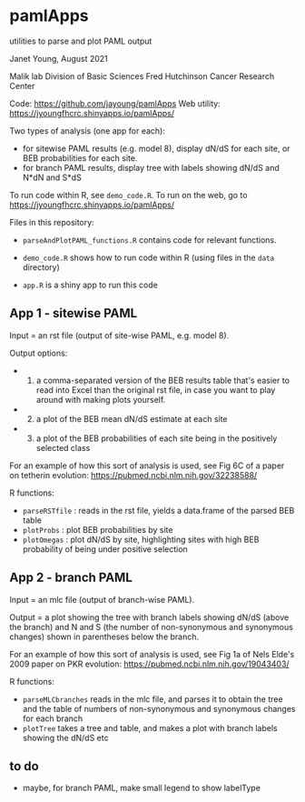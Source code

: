 # pamlApps
utilities to parse and plot PAML output

Janet Young, August 2021

Malik lab
Division of Basic Sciences
Fred Hutchinson Cancer Research Center


Code: https://github.com/jayoung/pamlApps
Web utility: https://jyoungfhcrc.shinyapps.io/pamlApps/

Two types of analysis (one app for each):
- for sitewise PAML results (e.g. model 8), display dN/dS for each site, or BEB probabilities for each site.
- for branch PAML results, display tree with labels showing dN/dS and N\*dN and S\*dS


To run code within R, see `demo_code.R`.  To run on the web, go to https://jyoungfhcrc.shinyapps.io/pamlApps/



Files in this repository: 
- `parseAndPlotPAML_functions.R` contains code for relevant functions.

- `demo_code.R` shows how to run code within R (using files in the `data` directory)

- `app.R` is a shiny app to run this code


## App 1 - sitewise PAML

Input = an rst file (output of site-wise PAML, e.g. model 8).

Output options:  
- 1. a comma-separated version of the BEB results table that's easier to read into Excel than the original rst file, in case you want to play around with making plots yourself.
- 2. a plot of the BEB mean dN/dS estimate at each site
- 3. a plot of the BEB probabilities of each site being in the positively selected class

For an example of how this sort of analysis is used, see Fig 6C of a paper on tetherin evolution: https://pubmed.ncbi.nlm.nih.gov/32238588/


R functions:
- `parseRSTfile` : reads in the rst file, yields a data.frame of the parsed BEB table
- `plotProbs` : plot BEB probabilities by site
- `plotOmegas` : plot dN/dS by site, highlighting sites with high BEB probability of being under positive selection


## App 2 - branch PAML

Input = an mlc file (output of branch-wise PAML).

Output = a plot showing the tree with branch labels showing dN/dS (above the branch) and N and S (the number of non-synonymous and synonymous changes) shown in parentheses below the branch. 

For an example of how this sort of analysis is used, see Fig 1a of Nels Elde's 2009 paper on PKR evolution: https://pubmed.ncbi.nlm.nih.gov/19043403/


R functions:
- `parseMLCbranches` reads in the mlc file, and parses it to obtain the tree and the table of numbers of non-synonymous and synonymous changes for each branch
- `plotTree` takes a tree and table, and makes a plot with branch labels showing the dN/dS etc 


## to do
- maybe, for branch PAML, make small legend to show labelType
